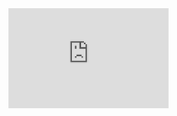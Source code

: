 <iframe src="https://us1.ca.analytics.ibm.com/bi/?perspective=dashboard&amp;pathRef=.my_folders%2FPart%2BA%2B-%2BBuilding%2Ba%2Bdashboard%2Bwith%2BIBM%2BCognos%2BAnalytics&amp;closeWindowOnLastView=true&amp;ui_appbar=false&amp;ui_navbar=false&amp;shareMode=embedded&amp;action=view&amp;mode=dashboard&amp;subView=model00000191e1f3b84c_00000000" width="320" height="200" frameborder="0" gesture="media" allow="encrypted-media" allowfullscreen=""></iframe>
